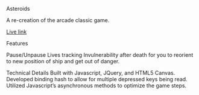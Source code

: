 Asteroids

A re-creation of the arcade classic game.

[Live link][site]

[site]: www.angeladobbs.us/Asteroids

Features

Pause/Unpause
Lives tracking
Invulnerability after death for you to reorient to new position of ship and
get out of danger.

Technical Details
Built with Javascript, JQuery, and HTML5 Canvas.
Developed binding hash to allow for multiple depressed keys being read.
Utilized Javascript’s asynchronous methods to optimize the game steps.
